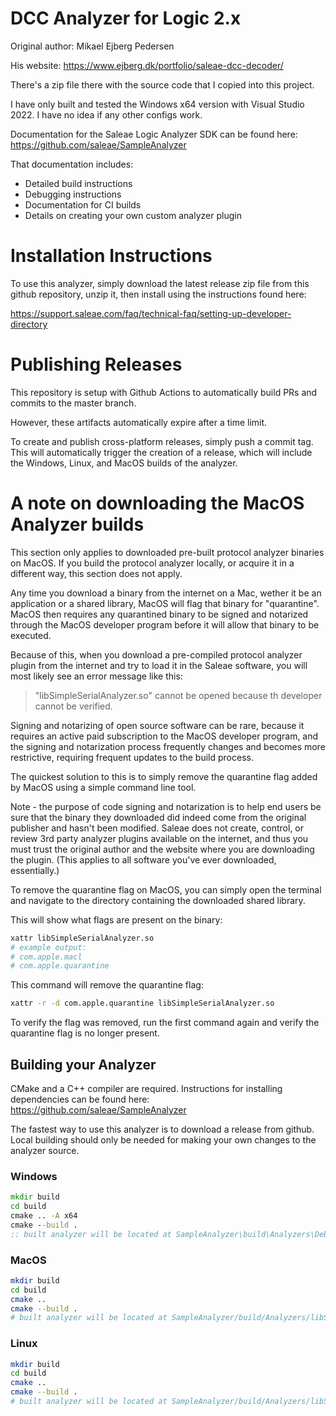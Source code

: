 # DCC Analyzer for Logic 2.x
Original author: Mikael Ejberg Pedersen 

His website: https://www.ejberg.dk/portfolio/saleae-dcc-decoder/

There's a zip file there with the source code that I copied into this project.

I have only built and tested the Windows x64 version with Visual Studio 2022. I have no idea if any other configs work.

Documentation for the Saleae Logic Analyzer SDK can be found here:
https://github.com/saleae/SampleAnalyzer

That documentation includes:

- Detailed build instructions
- Debugging instructions
- Documentation for CI builds
- Details on creating your own custom analyzer plugin

# Installation Instructions

To use this analyzer, simply download the latest release zip file from this github repository, unzip it, then install using the instructions found here:

https://support.saleae.com/faq/technical-faq/setting-up-developer-directory

# Publishing Releases

This repository is setup with Github Actions to automatically build PRs and commits to the master branch.

However, these artifacts automatically expire after a time limit.

To create and publish cross-platform releases, simply push a commit tag. This will automatically trigger the creation of a release, which will include the Windows, Linux, and MacOS builds of the analyzer.

# A note on downloading the MacOS Analyzer builds

This section only applies to downloaded pre-built protocol analyzer binaries on MacOS. If you build the protocol analyzer locally, or acquire it in a different way, this section does not apply.

Any time you download a binary from the internet on a Mac, wether it be an application or a shared library, MacOS will flag that binary for "quarantine". MacOS then requires any quarantined binary to be signed and notarized through the MacOS developer program before it will allow that binary to be executed.

Because of this, when you download a pre-compiled protocol analyzer plugin from the internet and try to load it in the Saleae software, you will most likely see an error message like this:

> "libSimpleSerialAnalyzer.so" cannot be opened because th developer cannot be verified.

Signing and notarizing of open source software can be rare, because it requires an active paid subscription to the MacOS developer program, and the signing and notarization process frequently changes and becomes more restrictive, requiring frequent updates to the build process.

The quickest solution to this is to simply remove the quarantine flag added by MacOS using a simple command line tool.

Note - the purpose of code signing and notarization is to help end users be sure that the binary they downloaded did indeed come from the original publisher and hasn't been modified. Saleae does not create, control, or review 3rd party analyzer plugins available on the internet, and thus you must trust the original author and the website where you are downloading the plugin. (This applies to all software you've ever downloaded, essentially.)

To remove the quarantine flag on MacOS, you can simply open the terminal and navigate to the directory containing the downloaded shared library.

This will show what flags are present on the binary:

```sh
xattr libSimpleSerialAnalyzer.so
# example output:
# com.apple.macl
# com.apple.quarantine
```

This command will remove the quarantine flag:

```sh
xattr -r -d com.apple.quarantine libSimpleSerialAnalyzer.so
```

To verify the flag was removed, run the first command again and verify the quarantine flag is no longer present.

## Building your Analyzer

CMake and a C++ compiler are required. Instructions for installing dependencies can be found here:
https://github.com/saleae/SampleAnalyzer

The fastest way to use this analyzer is to download a release from github. Local building should only be needed for making your own changes to the analyzer source.

### Windows

```bat
mkdir build
cd build
cmake .. -A x64
cmake --build .
:: built analyzer will be located at SampleAnalyzer\build\Analyzers\Debug\SimpleSerialAnalyzer.dll
```

### MacOS

```bash
mkdir build
cd build
cmake ..
cmake --build .
# built analyzer will be located at SampleAnalyzer/build/Analyzers/libSimpleSerialAnalyzer.so
```

### Linux

```bash
mkdir build
cd build
cmake ..
cmake --build .
# built analyzer will be located at SampleAnalyzer/build/Analyzers/libSimpleSerialAnalyzer.so
```
